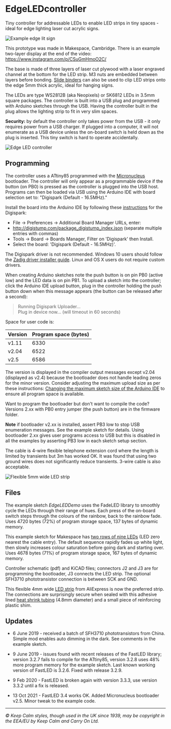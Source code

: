 # EdgeLEDcontroller

Tiny controller for addressable LEDs to enable LED strips in tiny spaces - ideal for edge lighting laser cut acrylic signs.

![Example edge lit sign](https://raw.githubusercontent.com/riosil/EdgeLEDcontroller/master/images/keep_calm_sign.jpg)

This prototype was made in Makespace, Cambridge. There is an example two-layer display at the end of the video: https://www.instagram.com/p/CSuGmHmoO2C/

The base is made of three layers of laser cut plywood with a laser engraved channel at the bottom for the LED strip. M3 nuts are embedded between layers before bonding. [Slide binders](https://www.amazon.co.uk/gp/product/B00JPJA7QY) can also be used to clip LED strips onto the edge 5mm thick acrylic, ideal for hanging signs.

The LEDs are type WS2812B (aka Neopixels) or SK6812 LEDs in 3.5mm square packages. The controller is built into a USB plug and programmed with Arduino sketches through the USB. Having the controller built in the plug allows the lighting strip to fit in very slim spaces.

**Security:** by default the controller only takes power from the USB - it only requires power from a USB charger. If plugged into a computer, it will not enumerate as a USB device unless the on-board switch is held down as the plug is inserted. This tiny switch is hard to operate accidentally.

![Edge LED controller](https://raw.githubusercontent.com/riosil/EdgeLEDcontroller/master/images/usb_board.jpg)

## Programming

The controller uses a ATtiny85 programmed with the [Micronucleus](https://github.com/micronucleus/) bootloader. The controller will only appear as a programmable device if the button (on PB0) is pressed as the controller is plugged into the USB host. Programs can then be loaded via USB using the Arduino IDE with board selection set to: "Digispark (Default - 16.5MHz)."

Install the board into the Arduino IDE by following these [instructions](http://digistump.com/wiki/digispark/tutorials/connecting) for the Digispark:


* File → Preferences → Additional Board Manager URLs, enter:
* http://digistump.com/package_digistump_index.json (separate multiple entries with commas)
* Tools → Board → Boards Manager, Filter on 'Digispark' then Install.
* Select the board: 'Digispark (Default - 16.5MHz)'.

The Digispark driver is not recommended. Windows 10 users should follow the [Zadig driver installer guide](https://github.com/micronucleus/micronucleus/tree/master/windows_driver_installer). Linux and OS X users do not require custom drivers.

When creating Arduino sketches note the push button is on pin PB0 (active low) and the LED data is on pin PB1. To upload a sketch into the controller; click the Arduino IDE upload button, plug in the controller holding the push button down when this message appears (the button can be released after a second):

> Running Digispark Uploader...  
> Plug in device now... (will timeout in 60 seconds)

Space for user code is:

| Version| Program space (bytes)|
|------------------|---------------------|
| v1.11            | 6330                |
| v2.04            | 6522                |
| v2.5             | 6586

The version is displayed in the compiler output messages except v2.04 (displayed as v2.4) because the bootloader does not handle leading zeros for the minor version. Consider adjusting the maximum upload size as per these instructions: [Changing the maximum sketch size of the Arduino IDE](https://gist.github.com/Ircama/22707e938e9c8f169d9fe187797a2a2c#user-content-changing-the-maximum-sketch-size-of-the-arduino-ide) to ensure all program space is available.

Want to program the bootloader but don't want to compile the code? Versions 2.xx with PB0 entry jumper (the push button) are in the firmware folder.

**Note** if bootloader v2.xx is installed, assert PB3 low to stop USB enumeration messages. See the example sketch for details. Using bootloader 2.xx gives user programs access to USB but this is disabled in all the examples by asserting PB3 low in each sketch setup section.

The cable is 4-wire flexible telephone extension cord where the length is limited by transients but 3m has worked OK. It was found that using two ground wires does not significantly reduce transients. 3-wire cable is also acceptable.

![Flexible 5mm wide LED strip](https://raw.githubusercontent.com/riosil/EdgeLEDcontroller/master/images/led_flex_strip.jpg)

## Files

The example sketch *EdgeLEDDemo* uses the FadeLED library to smoothly cycle the LEDs through their range of hues. Each press of the on-board switch steps through the colours of the rainbow, back to the rainbow fade. Uses 4720 bytes (72%) of program storage space, 137 bytes of dynamic memory.

This example sketch for Makespace has [two rows of nine LEDs](https://raw.githubusercontent.com/riosil/EdgeLEDcontroller/master/images/sign_makespace.jpg) (LED zero nearest the cable entry). The default sequence rapidly fades up white light, then slowly increases colour saturation before going dark and starting over. Uses 4678 bytes (71%) of program storage space, 167 bytes of dynamic memory.

Controller schematic (pdf) and KiCAD files; connectors J2 and J3 are for programming the bootloader, J3 connects the LED strip. The optional SFH3710 phototransistor connection is between SCK and GND.

This flexible 4mm wide [LED strip](https://www.aliexpress.com/item/32889698964.html) from AliExpress is now the preferred strip. The connections are surprisingly secure when sealed with this adhesive lined [heat shrink tubing](https://www.aliexpress.com/item/32892500051.html) (4.8mm diameter) and a small piece of reinforcing plastic shim.

## Updates

* 6 June 2019 - received a batch of SFH3710 phototransistors from China. Simple mod enables auto dimming in the dark. See comments in the example sketch.

* 9 June 2019 - issues found with recent releases of the FastLED library; version 3.2.7 fails to compile for the ATtiny85, version 3.2.8 uses 48% more program memory for the example sketch. Last known working version of FastLED is 3.2.6. Fixed with release 3.2.9.

* 9 Feb 2020 - FastLED is broken again with version 3.3.3, use version 3.3.2 until a fix is released.

* 13 Oct 2021 - FastLED 3.4 works OK. Added Micronucleus bootloader v2.5. Minor tweak to the example code. 

---
*© Keep Calm styles, though used in the UK since 1939, may be copyright in the EEA/EU by Keep Calm and Carry On Ltd.*